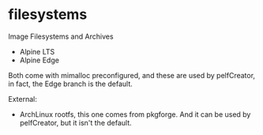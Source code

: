 # filesystems
Image Filesystems and Archives

- Alpine LTS
- Alpine Edge

Both come with mimalloc preconfigured, and these are used by pelfCreator, in fact, the Edge branch is the default.

External:

- ArchLinux rootfs, this one comes from pkgforge. And it can be used by pelfCreator, but it isn't the default.
